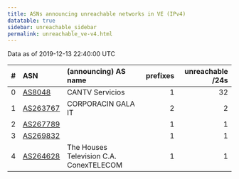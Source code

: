 ```yaml
---
title: ASNs announcing unreachable networks in VE (IPv4)
datatable: true
sidebar: unreachable_sidebar
permalink: unreachable_ve-v4.html
---
```


Data as of 2019-12-13 22:40:00 UTC


<div class="datatable-begin"></div>

|   # | ASN                                      | (announcing) AS name                    |   prefixes |   unreachable /24s |
|----:|:-----------------------------------------|:----------------------------------------|-----------:|-------------------:|
|   0 | [AS8048](unreachable_AS8048-v4.html)     | CANTV Servicios                         |          1 |                 32 |
|   1 | [AS263767](unreachable_AS263767-v4.html) | CORPORACIN GALA IT                      |          2 |                  2 |
|   2 | [AS267789](unreachable_AS267789-v4.html) |                                         |          1 |                  1 |
|   3 | [AS269832](unreachable_AS269832-v4.html) |                                         |          1 |                  1 |
|   4 | [AS264628](unreachable_AS264628-v4.html) | The Houses Television C.A. ConexTELECOM |          1 |                  1 |

<div class="datatable-end"></div>